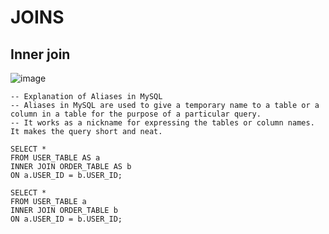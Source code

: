 # JOINS

## Inner join

![image](https://github.com/parthmern/dbms/assets/125397720/311a2bd9-ef2c-4386-8124-52cd38fdc951)


```
-- Explanation of Aliases in MySQL
-- Aliases in MySQL are used to give a temporary name to a table or a column in a table for the purpose of a particular query.
-- It works as a nickname for expressing the tables or column names. It makes the query short and neat.

SELECT *
FROM USER_TABLE AS a
INNER JOIN ORDER_TABLE AS b
ON a.USER_ID = b.USER_ID;

SELECT *
FROM USER_TABLE a
INNER JOIN ORDER_TABLE b
ON a.USER_ID = b.USER_ID;

```
